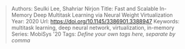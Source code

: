 > Authors: Seulki Lee, Shahriar Nirjon
> Title: Fast and Scalable In-Memory Deep Multitask Learning via Neural Weight Virtualization
> Year: 2020
> Url: https://doi.org/10.1145/3386901.3388947
> Keywords: multitask learning, deep neural network, virtualization, in-memory
> Series: MobiSys '20
> Tags: *Define your own tags here, separate by comma*